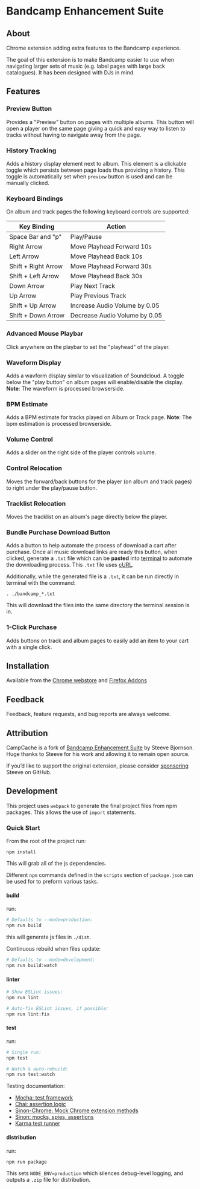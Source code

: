 # Bandcamp Enhancement Suite
## About
Chrome extension adding extra features to the Bandcamp experience.

The goal of this extension is to make Bandcamp easier to use when navigating larger sets of music (e.g. label pages with large back catalogues). It has been designed with DJs in mind.

## Features
### Preview Button
Provides a "Preview" button on pages with multiple albums. This button will open a player on the same page giving a quick and easy way to listen to tracks without having to navigate away from the page.

### History Tracking
Adds a history display element next to album. This element is a clickable toggle which persists between page loads thus providing a history. This toggle is automatically set when `preview` button is used and can be manually clicked.  

### Keyboard Bindings
On album and track pages the following keyboard controls are supported:

| Key Binding       | Action                          |
|-------------------|---------------------------------|
| Space Bar and "p"   | Play/Pause                    |
| Right Arrow         | Move Playhead Forward 10s     |
| Left Arrow          | Move Playhead Back 10s        |
| Shift + Right Arrow | Move Playhead Forward 30s     |
| Shift + Left Arrow  | Move Playhead Back 30s        |
| Down Arrow          | Play Next Track               |
| Up Arrow            | Play Previous Track           |
| Shift + Up Arrow    | Increase Audio Volume by 0.05 |
| Shift + Down Arrow  | Decrease Audio Volume by 0.05 |

### Advanced Mouse Playbar
Click anywhere on the playbar to set the "playhead" of the player.

### Waveform Display
Adds a wavform display similar to visualization of Soundcloud. A toggle below the "play button" on album pages will enable/disable the display.
**Note**: The waveform is processed browserside.

### BPM Estimate
Adds a BPM estimate for tracks played on Album or Track page.
**Note**: The bpm estimation is processed browserside.

### Volume Control
Adds a slider on the right side of the player controls volume.

### Control Relocation
Moves the forward/back buttons for the player (on album and track pages) to right under the play/pause button.

### Tracklist Relocation
Moves the tracklist on an album's page directly below the player.

### Bundle Purchase Download Button
Adds a button to help automate the process of download a cart after purchase. Once all music download links are ready this button, when clicked, generate a `.txt` file which can be **pasted** into [terminal](https://en.wikipedia.org/wiki/List_of_terminal_emulators) to automate the downloading process. This `.txt` file uses [cURL](https://en.wikipedia.org/wiki/CURL).

Additionally, while the generated file is a `.txt`, it can be run directly in terminal with the command:
```
. ./bandcamp_*.txt
```
This will download the files into the same directory the terminal session is in.

### 1-Click Purchase
Adds buttons on track and album pages to easily add an item to your cart with a single click.

## Installation
Available from the [Chrome webstore](https://chrome.google.com/webstore/detail/bandcamp-label-view/padcfdpdlnpdojcihidkgjnmleeingep) and [Firefox Addons](https://addons.mozilla.org/en-US/firefox/addon/bandcamp-enhancement-suite)

## Feedback
Feedback, feature requests, and bug reports are always welcome.

## Attribution

CampCache is a fork of [Bandcamp Enhancement Suite](https://github.com/sabjorn/BandcampEnhancementSuite) by Steeve Bjornson.
Huge thanks to Steeve for his work and allowing it to remain open source.

If you’d like to support the original extension, please consider [sponsoring](https://github.com/sponsors/sabjorn) Steeve on GitHub.

## Development
This project uses `webpack` to generate the final project files from npm packages. This allows the use of `import` statements.

### Quick Start
From the root of the project run:

```
npm install
```

This will grab all of the js dependencies.

Different `npm` commands defined in the `scripts` section of `package.json` can be used for to preform various tasks.

#### build
run:

```sh
# Defaults to --mode=production:
npm run build
```
this will generate js files in `./dist`.

Continuous rebuild when files update:

```sh
# Defaults to --mode=development:
npm run build:watch
```

#### linter

```sh
# Show ESLint issues:
npm run lint

# Auto-fix ESLint issues, if possible:
npm run lint:fix
```

#### test

run:

```sh
# Single run:
npm test

# Watch & auto-rebuild:
npm run test:watch
```

Testing documentation:

- [Mocha: test framework](https://mochajs.org/)
- [Chai: assertion logic](https://www.chaijs.com/api/assert/)
- [Sinon-Chrome: Mock Chrome extension methods](https://github.com/acvetkov/sinon-chrome)
- [Sinon: mocks, spies, assertions](https://sinonjs.org/releases/v9.0.2/assertions/)
- [Karma test runner](https://karma-runner.github.io/)

#### distribution

run:

```sh
npm run package
```

This sets `NODE_ENV=production` which silences debug-level logging, and outputs a `.zip` file for distribution.
